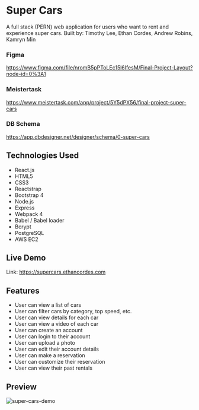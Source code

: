 # Super Cars

A full stack (PERN) web application for users who want to rent and experience super cars.
Built by: Timothy Lee, Ethan Cordes, Andrew Robins, Kamryn Min
### Figma

https://www.figma.com/file/nromB5pPToLEc15l6IfesM/Final-Project-Layout?node-id=0%3A1

### Meistertask

https://www.meistertask.com/app/project/5Y5dPX56/final-project-super-cars

### DB Schema

https://app.dbdesigner.net/designer/schema/0-super-cars

## Technologies Used

- React.js
- HTML5
- CSS3
- Reactstrap
- Bootstrap 4
- Node.js
- Express
- Webpack 4
- Babel / Babel loader
- Bcrypt
- PostgreSQL
- AWS EC2

## Live Demo

Link: https://supercars.ethancordes.com

## Features

- User can view a list of cars
- User can filter cars by category, top speed, etc.
- User can view details for each car
- User can view a video of each car
- User can create an account
- User can login to their account
- User can upload a photo
- User can edit their account details
- User can make a reservation
- User can customize their reservation
- User can view their past rentals

## Preview

![super-cars-demo](https://user-images.githubusercontent.com/55867613/73698404-ebe5d180-4695-11ea-89e4-d9c7dce11bd7.gif)
